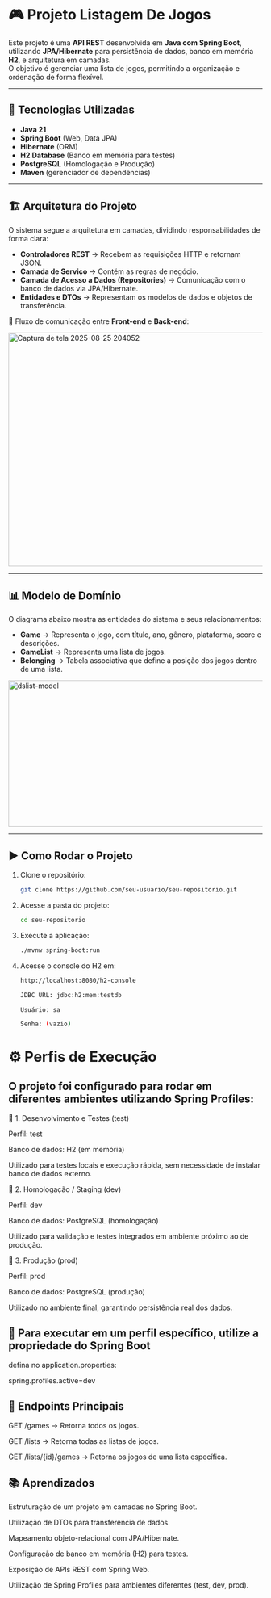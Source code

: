 # 🎮 Projeto Listagem De Jogos

Este projeto é uma **API REST** desenvolvida em **Java com Spring Boot**, utilizando **JPA/Hibernate** para persistência de dados, banco em memória **H2**, e arquitetura em camadas.  
O objetivo é gerenciar uma lista de jogos, permitindo a organização e ordenação de forma flexível.  

---

## 🚀 Tecnologias Utilizadas

- **Java 21**  
- **Spring Boot** (Web, Data JPA)  
- **Hibernate** (ORM)  
- **H2 Database** (Banco em memória para testes)  
- **PostgreSQL** (Homologação e Produção)  
- **Maven** (gerenciador de dependências)  

---

## 🏗️ Arquitetura do Projeto

O sistema segue a arquitetura em camadas, dividindo responsabilidades de forma clara:  

- **Controladores REST** → Recebem as requisições HTTP e retornam JSON.  
- **Camada de Serviço** → Contém as regras de negócio.  
- **Camada de Acesso a Dados (Repositories)** → Comunicação com o banco de dados via JPA/Hibernate.  
- **Entidades e DTOs** → Representam os modelos de dados e objetos de transferência.  

📌 Fluxo de comunicação entre **Front-end** e **Back-end**:

<img width="700" height="463" alt="Captura de tela 2025-08-25 204052" src="https://github.com/user-attachments/assets/1e83c784-33a0-4f71-b914-58f08bf6f91b" />


---

## 📊 Modelo de Domínio

O diagrama abaixo mostra as entidades do sistema e seus relacionamentos:  

- **Game** → Representa o jogo, com título, ano, gênero, plataforma, score e descrições.  
- **GameList** → Representa uma lista de jogos.  
- **Belonging** → Tabela associativa que define a posição dos jogos dentro de uma lista.  

<img width="824" height="290" alt="dslist-model" src="https://github.com/user-attachments/assets/c75f5cc7-a534-4711-8896-b6640d96c71d" />


---

## ▶️ Como Rodar o Projeto

1. Clone o repositório:
   ```bash
   git clone https://github.com/seu-usuario/seu-repositorio.git

2. Acesse a pasta do projeto:
    ```bash
   cd seu-repositorio

3. Execute a aplicação:
   ```bash
   ./mvnw spring-boot:run

4. Acesse o console do H2 em:
      ```bash
   http://localhost:8080/h2-console

   JDBC URL: jdbc:h2:mem:testdb

   Usuário: sa

   Senha: (vazio)


# ⚙️ Perfis de Execução

## O projeto foi configurado para rodar em diferentes ambientes utilizando Spring Profiles:

🔹 1. Desenvolvimento e Testes (test)

Perfil: test

Banco de dados: H2 (em memória)

Utilizado para testes locais e execução rápida, sem necessidade de instalar banco de dados externo.

🔹 2. Homologação / Staging (dev)

Perfil: dev

Banco de dados: PostgreSQL (homologação)

Utilizado para validação e testes integrados em ambiente próximo ao de produção.

🔹 3. Produção (prod)

Perfil: prod

Banco de dados: PostgreSQL (produção)

Utilizado no ambiente final, garantindo persistência real dos dados.

## 📌 Para executar em um perfil específico, utilize a propriedade do Spring Boot

defina no application.properties:

spring.profiles.active=dev

## 📌 Endpoints Principais

GET /games → Retorna todos os jogos.

GET /lists → Retorna todas as listas de jogos.

GET /lists/{id}/games → Retorna os jogos de uma lista específica.

## 📚 Aprendizados

Estruturação de um projeto em camadas no Spring Boot.

Utilização de DTOs para transferência de dados.

Mapeamento objeto-relacional com JPA/Hibernate.

Configuração de banco em memória (H2) para testes.

Exposição de APIs REST com Spring Web.

Utilização de Spring Profiles para ambientes diferentes (test, dev, prod).
